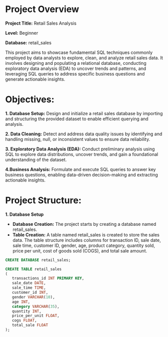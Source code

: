 # Project Overview 

**Project Title:** Retail Sales Analysis

**Level:** Beginner

**Database:** retail_sales

This project aims to showcase fundamental SQL techniques commonly employed by data analysts to explore, clean, and analyze retail sales data. It involves designing and populating a relational database, conducting exploratory data analysis (EDA) to uncover trends and patterns, and leveraging SQL queries to address specific business questions and generate actionable insights.

# Objectives:
**1. Database Setup:** Design and initialize a retail sales database by importing and structuring the provided dataset to enable efficient querying and analysis.

**2. Data Cleaning:** Detect and address data quality issues by identifying and handling missing, null, or inconsistent values to ensure data reliability.

**3. Exploratory Data Analysis (EDA):** Conduct preliminary analysis using SQL to explore data distributions, uncover trends, and gain a foundational understanding of the dataset.

**4.Business Analysis:** Formulate and execute SQL queries to answer key business questions, enabling data-driven decision-making and extracting actionable insights.
# Project Structure:
**1. Database Setup** 
-  **Database Creation:** The project starts by creating a database named retail_sales.
-  **Table Creation:**  A table named retail_sales is created to store the sales data. The table structure includes columns for transaction ID, sale date, sale time, customer ID, gender, age, product category, quantity sold, price per unit, cost of goods sold (COGS), and total sale amount.

 ```sql
CREATE DATABASE retail_sales;

CREATE TABLE retail_sales
(
    transactions_id INT PRIMARY KEY,
    sale_date DATE,	
    sale_time TIME,
    customer_id INT,	
    gender VARCHAR(10),
    age INT,
    category VARCHAR(35),
    quantity INT,
    price_per_unit FLOAT,	
    cogs FLOAT,
    total_sale FLOAT
);
```




